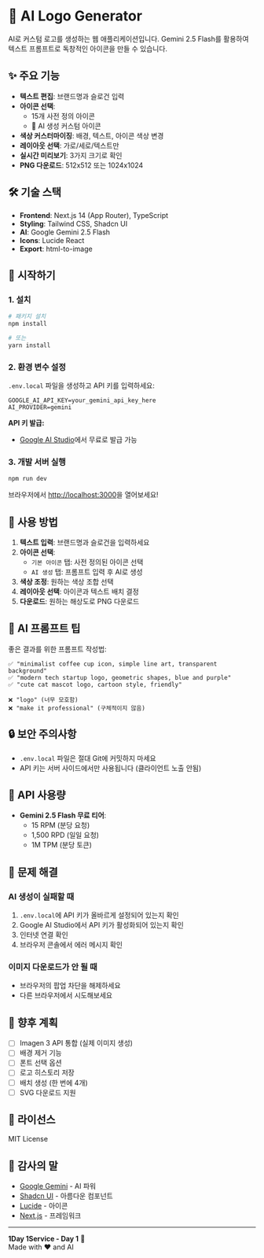 # 🤖 AI Logo Generator

AI로 커스텀 로고를 생성하는 웹 애플리케이션입니다. Gemini 2.5 Flash를 활용하여 텍스트 프롬프트로 독창적인 아이콘을 만들 수 있습니다.

## ✨ 주요 기능

- **텍스트 편집**: 브랜드명과 슬로건 입력
- **아이콘 선택**: 
  - 15개 사전 정의 아이콘
  - 🤖 AI 생성 커스텀 아이콘
- **색상 커스터마이징**: 배경, 텍스트, 아이콘 색상 변경
- **레이아웃 선택**: 가로/세로/텍스트만
- **실시간 미리보기**: 3가지 크기로 확인
- **PNG 다운로드**: 512x512 또는 1024x1024

## 🛠 기술 스택

- **Frontend**: Next.js 14 (App Router), TypeScript
- **Styling**: Tailwind CSS, Shadcn UI
- **AI**: Google Gemini 2.5 Flash
- **Icons**: Lucide React
- **Export**: html-to-image

## 🚀 시작하기

### 1. 설치

```powershell
# 패키지 설치
npm install

# 또는
yarn install
```

### 2. 환경 변수 설정

`.env.local` 파일을 생성하고 API 키를 입력하세요:

```env
GOOGLE_AI_API_KEY=your_gemini_api_key_here
AI_PROVIDER=gemini
```

**API 키 발급:**
- [Google AI Studio](https://makersuite.google.com/app/apikey)에서 무료로 발급 가능

### 3. 개발 서버 실행

```powershell
npm run dev
```

브라우저에서 [http://localhost:3000](http://localhost:3000)을 열어보세요!

## 📖 사용 방법

1. **텍스트 입력**: 브랜드명과 슬로건을 입력하세요
2. **아이콘 선택**:
   - `기본 아이콘` 탭: 사전 정의된 아이콘 선택
   - `AI 생성` 탭: 프롬프트 입력 후 AI로 생성
3. **색상 조정**: 원하는 색상 조합 선택
4. **레이아웃 선택**: 아이콘과 텍스트 배치 결정
5. **다운로드**: 원하는 해상도로 PNG 다운로드

## 🎨 AI 프롬프트 팁

좋은 결과를 위한 프롬프트 작성법:

```
✅ "minimalist coffee cup icon, simple line art, transparent background"
✅ "modern tech startup logo, geometric shapes, blue and purple"
✅ "cute cat mascot logo, cartoon style, friendly"

❌ "logo" (너무 모호함)
❌ "make it professional" (구체적이지 않음)
```

## 🔒 보안 주의사항

- `.env.local` 파일은 절대 Git에 커밋하지 마세요
- API 키는 서버 사이드에서만 사용됩니다 (클라이언트 노출 안됨)

## 📝 API 사용량

- **Gemini 2.5 Flash 무료 티어**:
  - 15 RPM (분당 요청)
  - 1,500 RPD (일일 요청)
  - 1M TPM (분당 토큰)

## 🐛 문제 해결

### AI 생성이 실패할 때

1. `.env.local`에 API 키가 올바르게 설정되어 있는지 확인
2. Google AI Studio에서 API 키가 활성화되어 있는지 확인
3. 인터넷 연결 확인
4. 브라우저 콘솔에서 에러 메시지 확인

### 이미지 다운로드가 안 될 때

- 브라우저의 팝업 차단을 해제하세요
- 다른 브라우저에서 시도해보세요

## 🔮 향후 계획

- [ ] Imagen 3 API 통합 (실제 이미지 생성)
- [ ] 배경 제거 기능
- [ ] 폰트 선택 옵션
- [ ] 로고 히스토리 저장
- [ ] 배치 생성 (한 번에 4개)
- [ ] SVG 다운로드 지원

## 📄 라이선스

MIT License

## 🙏 감사의 말

- [Google Gemini](https://ai.google.dev/) - AI 파워
- [Shadcn UI](https://ui.shadcn.com/) - 아름다운 컴포넌트
- [Lucide](https://lucide.dev/) - 아이콘
- [Next.js](https://nextjs.org/) - 프레임워크

---

**1Day 1Service - Day 1** 🚀  
Made with ❤️ and AI


